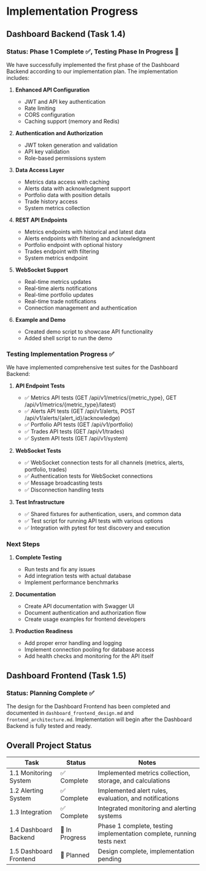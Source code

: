 # Implementation Progress

## Dashboard Backend (Task 1.4)

### Status: Phase 1 Complete ✅, Testing Phase In Progress 🔄

We have successfully implemented the first phase of the Dashboard Backend according to our implementation plan. The implementation includes:

1. **Enhanced API Configuration**
   - JWT and API key authentication
   - Rate limiting
   - CORS configuration
   - Caching support (memory and Redis)

2. **Authentication and Authorization**
   - JWT token generation and validation
   - API key validation
   - Role-based permissions system

3. **Data Access Layer**
   - Metrics data access with caching
   - Alerts data with acknowledgment support
   - Portfolio data with position details
   - Trade history access
   - System metrics collection

4. **REST API Endpoints**
   - Metrics endpoints with historical and latest data
   - Alerts endpoints with filtering and acknowledgment
   - Portfolio endpoint with optional history
   - Trades endpoint with filtering
   - System metrics endpoint

5. **WebSocket Support**
   - Real-time metrics updates
   - Real-time alerts notifications
   - Real-time portfolio updates
   - Real-time trade notifications
   - Connection management and authentication

6. **Example and Demo**
   - Created demo script to showcase API functionality
   - Added shell script to run the demo

### Testing Implementation Progress ✅

We have implemented comprehensive test suites for the Dashboard Backend:

1. **API Endpoint Tests**
   - ✅ Metrics API tests (GET /api/v1/metrics/{metric_type}, GET /api/v1/metrics/{metric_type}/latest)
   - ✅ Alerts API tests (GET /api/v1/alerts, POST /api/v1/alerts/{alert_id}/acknowledge)
   - ✅ Portfolio API tests (GET /api/v1/portfolio)
   - ✅ Trades API tests (GET /api/v1/trades)
   - ✅ System API tests (GET /api/v1/system)

2. **WebSocket Tests**
   - ✅ WebSocket connection tests for all channels (metrics, alerts, portfolio, trades)
   - ✅ Authentication tests for WebSocket connections
   - ✅ Message broadcasting tests
   - ✅ Disconnection handling tests

3. **Test Infrastructure**
   - ✅ Shared fixtures for authentication, users, and common data
   - ✅ Test script for running API tests with various options
   - ✅ Integration with pytest for test discovery and execution

### Next Steps

1. **Complete Testing**
   - Run tests and fix any issues
   - Add integration tests with actual database
   - Implement performance benchmarks

2. **Documentation**
   - Create API documentation with Swagger UI
   - Document authentication and authorization flow
   - Create usage examples for frontend developers

3. **Production Readiness**
   - Add proper error handling and logging
   - Implement connection pooling for database access
   - Add health checks and monitoring for the API itself

## Dashboard Frontend (Task 1.5)

### Status: Planning Complete ✅

The design for the Dashboard Frontend has been completed and documented in `dashboard_frontend_design.md` and `frontend_architecture.md`. Implementation will begin after the Dashboard Backend is fully tested and ready.

## Overall Project Status

| Task | Status | Notes |
|------|--------|-------|
| 1.1 Monitoring System | ✅ Complete | Implemented metrics collection, storage, and calculations |
| 1.2 Alerting System | ✅ Complete | Implemented alert rules, evaluation, and notifications |
| 1.3 Integration | ✅ Complete | Integrated monitoring and alerting systems |
| 1.4 Dashboard Backend | 🔄 In Progress | Phase 1 complete, testing implementation complete, running tests next |
| 1.5 Dashboard Frontend | 📝 Planned | Design complete, implementation pending |